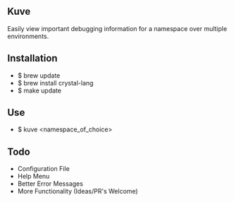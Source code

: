 ## Kuve
Easily view important debugging information for a namespace over multiple environments.

## Installation
- $ brew update
- $ brew install crystal-lang
- $ make update

## Use
- $ kuve <namespace_of_choice>

## Todo
- Configuration File
- Help Menu
- Better Error Messages
- More Functionality (Ideas/PR's Welcome)
